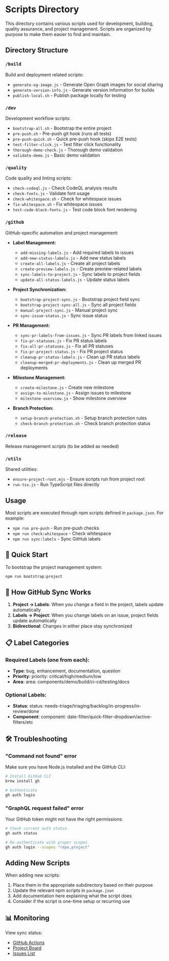 # Scripts Directory

This directory contains various scripts used for development, building, quality assurance, and project management. Scripts are organized by purpose to make them easier to find and maintain.

## Directory Structure

### `/build`
Build and deployment related scripts:
- `generate-og-image.js` - Generate Open Graph images for social sharing
- `generate-version-info.js` - Generate version information for builds
- `publish-local.sh` - Publish package locally for testing

### `/dev`
Development workflow scripts:
- `bootstrap-all.sh` - Bootstrap the entire project
- `pre-push.sh` - Pre-push git hook (runs all tests)
- `pre-push-quick.sh` - Quick pre-push hook (skips E2E tests)
- `test-filter-click.js` - Test filter click functionality
- `thorough-demo-check.js` - Thorough demo validation
- `validate-demo.js` - Basic demo validation

### `/quality`
Code quality and linting scripts:
- `check-codeql.js` - Check CodeQL analysis results
- `check-fonts.js` - Validate font usage
- `check-whitespace.sh` - Check for whitespace issues
- `fix-whitespace.sh` - Fix whitespace issues
- `test-code-block-fonts.js` - Test code block font rendering

### `/github`
GitHub-specific automation and project management:
- **Label Management:**
  - `add-missing-labels.js` - Add required labels to issues
  - `add-new-status-labels.js` - Add new status labels
  - `create-all-labels.js` - Create all project labels
  - `create-preview-labels.js` - Create preview-related labels
  - `sync-labels-to-project.js` - Sync labels to project fields
  - `update-all-status-labels.js` - Update status labels

- **Project Synchronization:**
  - `bootstrap-project-sync.js` - Bootstrap project field sync
  - `bootstrap-project-sync-all.js` - Sync all project fields
  - `manual-project-sync.js` - Manual project sync
  - `sync-issue-status.js` - Sync issue status

- **PR Management:**
  - `sync-pr-labels-from-issues.js` - Sync PR labels from linked issues
  - `fix-pr-statuses.js` - Fix PR status labels
  - `fix-all-pr-statuses.js` - Fix all PR statuses
  - `fix-pr-project-status.js` - Fix PR project status
  - `cleanup-pr-status-labels.js` - Clean up PR status labels
  - `cleanup-merged-pr-deployments.js` - Clean up merged PR deployments

- **Milestone Management:**
  - `create-milestone.js` - Create new milestone
  - `assign-to-milestone.js` - Assign issues to milestone
  - `milestone-overview.js` - Show milestone overview

- **Branch Protection:**
  - `setup-branch-protection.sh` - Setup branch protection rules
  - `check-branch-protection.sh` - Check branch protection status

### `/release`
Release management scripts (to be added as needed)

### `/utils`
Shared utilities:
- `ensure-project-root.mjs` - Ensure scripts run from project root
- `run-tsx.js` - Run TypeScript files directly

## Usage

Most scripts are executed through npm scripts defined in `package.json`. For example:
- `npm run pre-push` - Run pre-push checks
- `npm run check:whitespace` - Check whitespace
- `npm run sync:labels` - Sync GitHub labels

## 🚀 Quick Start

To bootstrap the project management system:

```bash
npm run bootstrap:project
```

## 🔄 How GitHub Sync Works

1. **Project → Labels**: When you change a field in the project, labels update automatically
2. **Labels → Project**: When you change labels on an issue, project fields update automatically
3. **Bidirectional**: Changes in either place stay synchronized

## 📋 Label Categories

### Required Labels (one from each):
- **Type**: bug, enhancement, documentation, question
- **Priority**: priority: critical/high/medium/low
- **Area**: area: components/demo/build/ci-cd/testing/docs

### Optional Labels:
- **Status**: status: needs-triage/triaging/backlog/in-progress/in-review/done
- **Component**: component: date-filter/quick-filter-dropdown/active-filters/etc

## 🛠️ Troubleshooting

### "Command not found" error
Make sure you have Node.js installed and the GitHub CLI:
```bash
# Install GitHub CLI
brew install gh

# Authenticate
gh auth login
```

### "GraphQL request failed" error
Your GitHub token might not have the right permissions:
```bash
# Check current auth status
gh auth status

# Re-authenticate with proper scopes
gh auth login --scopes "repo,project"
```

## Adding New Scripts

When adding new scripts:
1. Place them in the appropriate subdirectory based on their purpose
2. Update the relevant npm scripts in `package.json`
3. Add documentation here explaining what the script does
4. Consider if the script is one-time setup or recurring use

## 📊 Monitoring

View sync status:
- [GitHub Actions](https://github.com/ryanrozich/ag-grid-react-components/actions)
- [Project Board](https://github.com/users/ryanrozich/projects/1)
- [Issues List](https://github.com/ryanrozich/ag-grid-react-components/issues)